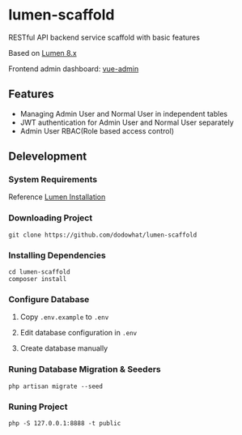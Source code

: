 # lumen-scaffold

RESTful API backend service scaffold with basic features

Based on [Lumen 8.x](https://lumen.laravel.com/)

Frontend admin dashboard: [vue-admin](https://github.com/dodowhat/vue-admin)

## Features

- Managing Admin User and Normal User in independent tables
- JWT authentication for Admin User and Normal User separately
- Admin User RBAC(Role based access control)

## Delevelopment

### System Requirements

Reference [Lumen Installation](https://lumen.laravel.com/docs/8.x/installation#installation)

### Downloading Project

    git clone https://github.com/dodowhat/lumen-scaffold

### Installing Dependencies

    cd lumen-scaffold
    composer install

### Configure Database

1. Copy `.env.example` to `.env`

2. Edit database configuration in `.env`

3. Create database manually

### Runing Database Migration & Seeders

    php artisan migrate --seed

### Runing Project

    php -S 127.0.0.1:8888 -t public
